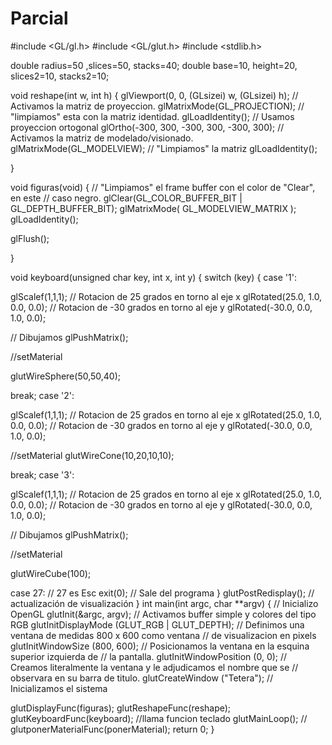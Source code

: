 # Parcial

#include <GL/gl.h>
#include <GL/glut.h>
#include <stdlib.h>


double radius=50 ,slices=50, stacks=40;
double base=10, height=20, slices2=10, stacks2=10;




void reshape(int w, int h)
{
glViewport(0, 0, (GLsizei) w, (GLsizei) h);
// Activamos la matriz de proyeccion.
glMatrixMode(GL_PROJECTION);
// "limpiamos" esta con la matriz identidad.
glLoadIdentity();
// Usamos proyeccion ortogonal
glOrtho(-300, 300, -300, 300, -300, 300);
// Activamos la matriz de modelado/visionado.
glMatrixMode(GL_MODELVIEW);
// "Limpiamos" la matriz
glLoadIdentity();
 
}

void figuras(void)
{
// "Limpiamos" el frame buffer con el color de "Clear", en este
// caso negro.
glClear(GL_COLOR_BUFFER_BIT | GL_DEPTH_BUFFER_BIT);
glMatrixMode( GL_MODELVIEW_MATRIX );
glLoadIdentity();

glFlush();

}

void keyboard(unsigned char key, int x, int y)
{
switch (key)
{
case '1': 


glScalef(1,1,1);
// Rotacion de 25 grados en torno al eje x
glRotated(25.0, 1.0, 0.0, 0.0);
// Rotacion de -30 grados en torno al eje y
glRotated(-30.0, 0.0, 1.0, 0.0);

// Dibujamos 
glPushMatrix();

//setMaterial

glutWireSphere(50,50,40);

break;
case '2': 

glScalef(1,1,1);
// Rotacion de 25 grados en torno al eje x
glRotated(25.0, 1.0, 0.0, 0.0);
// Rotacion de -30 grados en torno al eje y
glRotated(-30.0, 0.0, 1.0, 0.0);

//setMaterial
glutWireCone(10,20,10,10);

break;
case '3': 

glScalef(1,1,1);
// Rotacion de 25 grados en torno al eje x
glRotated(25.0, 1.0, 0.0, 0.0);
// Rotacion de -30 grados en torno al eje y
glRotated(-30.0, 0.0, 1.0, 0.0);

// Dibujamos
glPushMatrix();

//setMaterial

glutWireCube(100);

case 27: // 27 es Esc
exit(0); // Sale del programa
}
glutPostRedisplay(); // actualización de visualización
}
int main(int argc, char **argv)
{
// Inicializo OpenGL
glutInit(&argc, argv);
// Activamos buffer simple y colores del tipo RGB
glutInitDisplayMode (GLUT_RGB | GLUT_DEPTH);
// Definimos una ventana de medidas 800 x 600 como ventana
// de visualizacion en pixels
glutInitWindowSize (800, 600);
// Posicionamos la ventana en la esquina superior izquierda de
// la pantalla.
glutInitWindowPosition (0, 0);
// Creamos literalmente la ventana y le adjudicamos el nombre que se
// observara en su barra de titulo.
glutCreateWindow ("Tetera");
// Inicializamos el sistema

glutDisplayFunc(figuras);
glutReshapeFunc(reshape);
glutKeyboardFunc(keyboard); //llama funcion teclado
glutMainLoop();
// glutponerMaterialFunc(ponerMaterial);
return 0;
}
